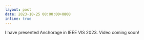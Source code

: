 ```yaml
---
layout: post
date: 2023-10-25 00:00:00+0800
inline: true
---
```


I have presented Anchorage in IEEE VIS 2023. Video coming soon!